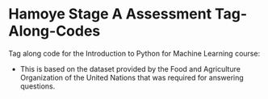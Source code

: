 # Hamoye Stage A Assessment Tag-Along-Codes

Tag along code for the Introduction to Python for Machine Learning course:
- This is based on the dataset provided by the Food and Agriculture Organization of the United Nations that was required for answering questions.
